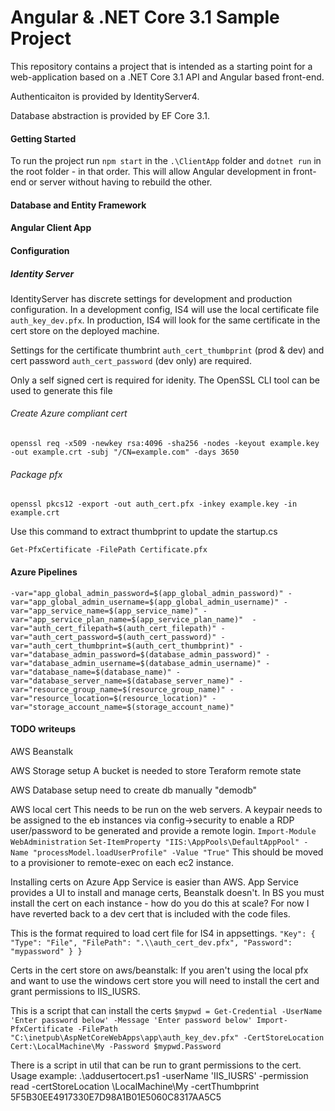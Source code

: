 ﻿# Angular & .NET Core 3.1 Sample Project
This repository contains a project that is intended as a starting point for a web-application based on a .NET Core 3.1 API and Angular based front-end.

Authenticaiton is provided by IdentityServer4.

Database abstraction is provided by EF Core 3.1.

#### Getting Started
To run the project run `npm start` in the `.\ClientApp` folder and `dotnet run` in the root folder - in that order. This will allow Angular development in front-end or server without having to rebuild the other.

#### Database and Entity Framework

#### Angular Client App

#### Configuration
##### Identity Server
IdentityServer has discrete settings for development and production configuration. In a development config, IS4 will use the local certificate file `auth_key_dev.pfx`. In production, IS4 will look for the same certificate in the cert store on the deployed machine.

Settings for the certificate thumbrint `auth_cert_thumbprint` (prod & dev) and cert password `auth_cert_password` (dev only) are required.

Only a self signed cert is required for idenity. The OpenSSL CLI tool can be used to generate this file

###### Create Azure compliant cert
`openssl req -x509 -newkey rsa:4096 -sha256 -nodes -keyout example.key -out example.crt -subj "/CN=example.com" -days 3650`

###### Package pfx
`openssl pkcs12 -export -out auth_cert.pfx -inkey example.key -in example.crt`

Use this command to extract thumbprint to update the startup.cs

`Get-PfxCertificate -FilePath Certificate.pfx`

#### Azure Pipelines

`-var="app_global_admin_password=$(app_global_admin_password)" -var="app_global_admin_username=$(app_global_admin_username)" -var="app_service_name=$(app_service_name)" -var="app_service_plan_name=$(app_service_plan_name)"  -var="auth_cert_filepath=$(auth_cert_filepath)" -var="auth_cert_password=$(auth_cert_password)" -var="auth_cert_thumbprint=$(auth_cert_thumbprint)" -var="database_admin_password=$(database_admin_password)" -var="database_admin_username=$(database_admin_username)" -var="database_name=$(database_name)" -var="database_server_name=$(database_server_name)" -var="resource_group_name=$(resource_group_name)" -var="resource_location=$(resource_location)" -var="storage_account_name=$(storage_account_name)"`

#### TODO writeups

AWS Beanstalk

AWS Storage setup
A bucket is needed to store Teraform remote state

AWS Database setup
need to create db manually "demodb"

AWS local cert
This needs to be run on the web servers. A keypair needs to be assigned to the eb instances via config->security to enable a RDP user/password to be generated and provide a remote login.
`Import-Module WebAdministration`
`Set-ItemProperty "IIS:\AppPools\DefaultAppPool" -Name "processModel.loadUserProfile" -Value "True"`
This should be moved to a provisioner to remote-exec on each ec2 instance.

Installing certs on Azure App Service is easier than AWS. App Service provides a UI to install and manage certs, Beanstalk doesn't. In BS you must install the cert on each instance - how do you do this at scale? For now I have reverted back to a dev cert that is included with the code files.

This is the format required to load cert file for IS4 in appsettings.
`"Key": {
      		"Type": "File",
      		"FilePath": ".\\auth_cert_dev.pfx",
      		"Password": "mypassword"
	}
}`

Certs in the cert store on aws/beanstalk:
If you aren't using the local pfx and want to use the windows cert store you will need to install the cert and grant permissions to IIS_IUSRS.

This is a script that can install the certs
`$mypwd = Get-Credential -UserName 'Enter password below' -Message 'Enter password below'
Import-PfxCertificate -FilePath "C:\inetpub\AspNetCoreWebApps\app\auth_key_dev.pfx" -CertStoreLocation Cert:\LocalMachine\My -Password $mypwd.Password`

There is a script in util that can be run to grant permissions to the cert. Usage example:
.\addusertocert.ps1 -userName 'IIS_IUSRS' -permission read -certStoreLocation \LocalMachine\My -certThumbprint 5F5B30EE4917330E7D98A1B01E5060C8317AA5C5

